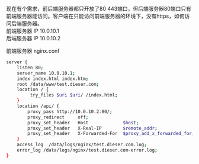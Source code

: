 现在有个需求，前后端服务器都只开放了80 443端口，但后端服务器80端口只有前端服务器能访问。客户端在只能访问前端服务器的环境下，没有https，如何访问后端服务器。  
前端服务器 IP 10.0.10.1  
后端服务器 IP 10.0.10.2   

前端服务器 nginx.conf
```sh
server {
    listen 80;
    server_name 10.0.10.1;
    index index.html index.htm;
    root /data/www/test.dieser.com;
    location / {
         try_files $uri $uri/ /index.html;
    }
    location /api/ {
        proxy_pass http://10.0.10.2:80/;
        proxy_redirect     off;
        proxy_set_header   Host             $host;
        proxy_set_header   X-Real-IP        $remote_addr;
        proxy_set_header   X-Forwarded-For  $proxy_add_x_forwarded_for;
    }
    access_log  /data/logs/nginx/test.dieser.com.log;
    error_log /data/logs/nginx/test.dieser.com-error.log;
}
```